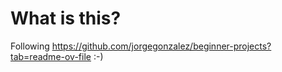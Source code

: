 # What is this?

Following https://github.com/jorgegonzalez/beginner-projects?tab=readme-ov-file :-)
